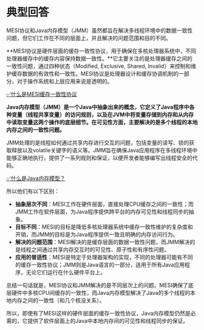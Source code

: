 # 典型回答

MESI协议和Java内存模型（JMM）虽然都旨在解决多线程环境中的数据一致性问题，但它们工作在不同的层面上，并且解决的问题范围和目的不同。

**MESI协议是硬件层面的缓存一致性协议，用于确保在多核处理器系统中，不同处理器缓存中的缓存内容保持数据一致性。**它主要关注的是处理器缓存之间的一致性问题，通过四种状态（Modified, Exclusive, Shared, Invalid）来控制和维护缓存数据的有效性和一致性。MESI协议是处理器设计和缓存协调机制的一部分，对于操作系统和上层应用来说是透明的。

[✅什么是MESI缓存一致性协议](https://www.yuque.com/hollis666/fo22bm/gg2n5fqckk442ouf?view=doc_embed)

**Java内存模型（JMM）是一个Java中抽象出来的概念，它定义了Java程序中各种变量（线程共享变量）的访问规则，以及在JVM中将变量存储到内存和从内存中读取变量这两个操作的底层细节。在可见性方面，主要解决的是多个线程的本地内存之间的一致性问题。**

JMM处理的是线程如何通过共享内存进行交互的问题，包括变量的读写、锁的获取释放以及volatile关键字的语义等。JMM旨在确保Java应用程序在多线程环境中能够正确地执行，提供了一系列规则和保证，以便开发者能够编写出线程安全的代码。

[✅什么是Java内存模型？](https://www.yuque.com/hollis666/fo22bm/hmi3m1?view=doc_embed)

所以他们有以下区别：

- **抽象层次不同**：MESI工作在硬件层面，直接处理CPU缓存之间的一致性；而JMM工作在软件层面，为Java程序提供跨平台的内存可见性和线程同步的抽象。
- **目标不同**：MESI的目标是降低多核处理器系统中缓存一致性维护的复杂度和开销，而JMM的目标是为Java程序提供一致且明确的内存访问行为。
- **解决的问题范围**：MESI解决的是缓存层面的数据一致性问题，而JMM解决的是线程之间通过共享内存交互时的可见性、原子性和有序性问题。
- **应用的普适性**：MESI是特定于处理器架构的实现，不同的处理器可能有不同的缓存一致性协议；JMM则是Java语言的一部分，适用于所有Java应用程序，无论它们运行在什么硬件平台上。

总结一句话就是，MESI协议和JMM解决的是不同层次上的问题。MESI确保了底层硬件中多核CPU间缓存的一致性，而Java内存模型解决了Java的多个线程的本地内存之间的一致性（和几个核没关系）。

所以，即使有了MESI这样的硬件层面的缓存一致性协议，Java内存模型仍然是必需的，它提供了软件层面上的Java中本地内存间的可见性和线程同步的保证。

